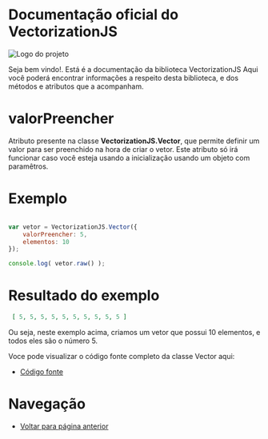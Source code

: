 # Documentação oficial do VectorizationJS
![Logo do projeto](https://github.com/WilliamJardim/VectorizationJS/blob/main/imagens/logo512x512.png)

Seja bem vindo!. Está é a documentação da biblioteca VectorizationJS
Aqui você poderá encontrar informações a respeito desta biblioteca, e dos métodos e atributos que a acompanham.

# valorPreencher
Atributo presente na classe **VectorizationJS.Vector**, que permite definir um valor para ser preenchido na hora de criar o vetor. Este atributo só irá funcionar caso você esteja usando a inicialização usando um objeto com paramêtros.

# Exemplo 
```javascript

var vetor = VectorizationJS.Vector({ 
    valorPreencher: 5, 
    elementos: 10 
});

console.log( vetor.raw() );

```

# Resultado do exemplo
```json
 [ 5, 5, 5, 5, 5, 5, 5, 5, 5, 5 ]
```

Ou seja, neste exemplo acima, criamos um vetor que possui 10 elementos, e todos eles são o número 5.

Voce pode visualizar o código fonte completo da classe Vector aqui:
* [Código fonte](https://github.com/WilliamJardim/VectorizationJS/blob/main/src/Vector.js)

# Navegação
* [Voltar para página anterior](../page.md)
